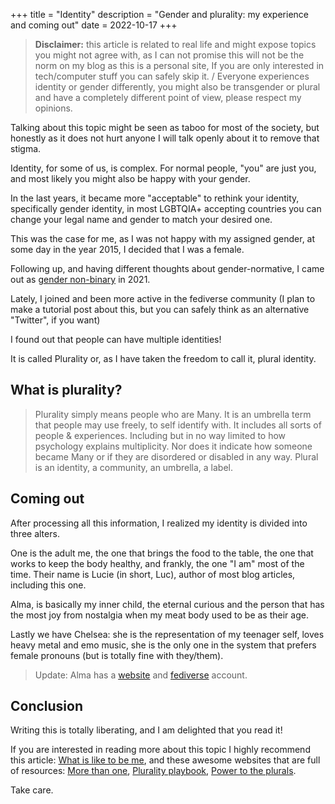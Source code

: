 +++
title = "Identity"
description = "Gender and plurality: my experience and coming out"
date = 2022-10-17
+++

> **Disclaimer:** this article is related to real life and might expose topics you might not agree with, as I can not promise this will not be the norm on my blog as this is a personal site, If you are only interested in tech/computer stuff you can safely skip it. / Everyone experiences identity or gender differently, you might also be transgender or plural and have a completely different point of view, please respect my opinions.

Talking about this topic might be seen as taboo for most of the society, but honestly as it does not hurt anyone I will talk openly about it to remove that stigma.

Identity, for some of us, is complex. For normal people, "you" are just you, and most likely you might also be happy with your gender.

In the last years, it became more "acceptable" to rethink your identity, specifically gender identity, in most LGBTQIA+ accepting countries you can change your legal name and gender to match your desired one.

This was the case for me, as I was not happy with my assigned gender, at some day in the year 2015, I decided that I was a female.

Following up, and having different thoughts about gender-normative, I came out as [gender non-binary](https://en.wikipedia.org/wiki/Non-binary_gender) in 2021.

Lately, I joined and been more active in the fediverse community (I plan to make a tutorial post about this, but you can safely think as an alternative "Twitter", if you want)

I found out that people can have multiple identities!

It is called Plurality or, as I have taken the freedom to call it, plural identity.

## What is plurality?

> Plurality simply means people who are Many.
> It is an umbrella term that people may use freely, to self identify with.
> It includes all sorts of people & experiences.
> Including but in no way limited to how psychology explains multiplicity.
> Nor does it indicate how someone became Many or if they are disordered or disabled in any way.
> Plural is an identity, a community, an umbrella, a label.

## Coming out 

After processing all this information, I realized my identity is divided into three alters.

One is the adult me, the one that brings the food to the table, the one that works to keep the body healthy, and frankly, the one "I am" most of the time.
Their name is Lucie (in short, Luc), author of most blog articles, including this one.

Alma, is basically my inner child, the eternal curious and the person that has the most joy from nostalgia when my meat body used to be as their age.

Lastly we have Chelsea: she is the representation of my teenager self, loves heavy metal and emo music, she is the only one in the system that prefers female pronouns (but is totally fine with they/them).

> Update: Alma has a [website](https://alma.lucdev.net) and [fediverse](https://snug.moe/@alma) account.

## Conclusion

Writing this is totally liberating, and I am delighted that you read it!

If you are interested in reading more about this topic I highly recommend this article: [What is like to be me](https://xeiaso.net/blog/what-its-like-to-be-me-2018-06-14), and these awesome websites that are full of resources: [More than one](https://morethanone.info), [Plurality playbook](https://www.pluralpride.com/playbook), [Power to the plurals](https://powertotheplurals.com/).

Take care.

